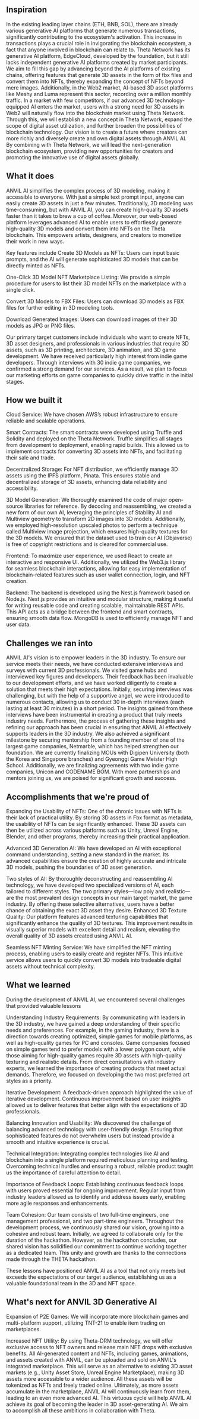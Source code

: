 ## Inspiration
In the existing leading layer chains (ETH, BNB, SOL), there are already various generative AI platforms that generate numerous transactions, significantly contributing to the ecosystem's activation. This increase in transactions plays a crucial role in invigorating the blockchain ecosystem, a fact that anyone involved in blockchain can relate to. Theta Network has its generative AI platform, EdgeCloud, developed by the foundation, but it still lacks independent generative AI platforms created by market participants. We aim to fill this gap by advancing beyond the AI platforms of existing chains, offering features that generate 3D assets in the form of fbx files and convert them into NFTs, thereby expanding the concept of NFTs beyond mere images.
Additionally, in the Web2 market, AI-based 3D asset platforms like Meshy and Luma represent this sector, recording over a million monthly traffic. In a market with few competitors, if our advanced 3D technology-equipped AI enters the market, users with a strong need for 3D assets in Web2 will naturally flow into the blockchain market using Theta Network.
Through this, we will establish a new concept in Theta Network, expand the scope of digital asset utilization, and further broaden the possibilities of blockchain technology. Our vision is to create a future where creators can more richly and diversely create and own digital assets through ANVIL AI. By combining with Theta Network, we will lead the next-generation blockchain ecosystem, providing new opportunities for creators and promoting the innovative use of digital assets globally.

## What it does
ANVIL AI simplifies the complex process of 3D modeling, making it accessible to everyone. With just a simple text prompt input, anyone can easily create 3D assets in just a few minutes. Traditionally, 3D modeling was time-consuming, but with ANVIL AI, you can create high-quality 3D assets faster than it takes to brew a cup of coffee. Moreover, our web-based platform leverages advanced AI to enable users to effortlessly generate high-quality 3D models and convert them into NFTs on the Theta blockchain. This empowers artists, designers, and creators to monetize their work in new ways. 

Key features include
Create 3D Models as NFTs: Users can input basic prompts, and the AI will generate sophisticated 3D models that can be directly minted as NFTs.

One-Click 3D Model NFT Marketplace Listing: We provide a simple procedure for users to list their 3D model NFTs on the marketplace with a single click.

Convert 3D Models to FBX Files: Users can download 3D models as FBX files for further editing in 3D modeling tools.

Download Generated Images: Users can download images of their 3D models as JPG or PNG files.

Our primary target customers include individuals who want to create NFTs, 3D asset designers, and professionals in various industries that require 3D assets, such as 3D printing, architecture, 3D animation, and 3D game development. We have received particularly high interest from indie game developers. Through interviews with 30 indie game companies, we confirmed a strong demand for our services. As a result, we plan to focus our marketing efforts on game companies to quickly drive traffic in the initial stages.

## How we built it
Cloud Service: We have chosen AWS’s robust infrastructure to ensure reliable and scalable operations.

Smart Contracts: The smart contracts were developed using Truffle and Solidity and deployed on the Theta Network. Truffle simplifies all stages from development to deployment, enabling rapid builds. This allowed us to implement contracts for converting 3D assets into NFTs, and facilitating their sale and trade.

Decentralized Storage: For NFT distribution, we efficiently manage 3D assets using the IPFS platform, Pinata. This ensures stable and decentralized storage of 3D assets, enhancing data reliability and accessibility. 

3D Model Generation: We thoroughly examined the code of major open-source libraries for reference. By decoding and reassembling, we created a new form of our own AI, leveraging the principles of Stability AI and Multiview geometry to transform 2D images into 3D models. Additionally, we employed high-resolution upscaled photos to perform a technique called Multiview image projection, which ensures high-quality textures for the 3D models. We ensured that the dataset used to train our AI (Objaverse) is free of copyright restrictions and is cleared for commercial use.

Frontend: To maximize user experience, we used React to create an interactive and responsive UI. Additionally, we utilized the Web3.js library for seamless blockchain interactions, allowing for easy implementation of blockchain-related features such as user wallet connection, login, and NFT creation.

Backend: The backend is developed using the Nest.js framework based on Node.js. Nest.js provides an intuitive and modular structure, making it useful for writing reusable code and creating scalable, maintainable REST APIs. This API acts as a bridge between the frontend and smart contracts, ensuring smooth data flow. MongoDB is used to efficiently manage NFT and user data.

## Challenges we ran into
ANVIL AI's vision is to empower leaders in the 3D industry. To ensure our service meets their needs, we have conducted extensive interviews and surveys with current 3D professionals. We visited game hubs and interviewed key figures and developers. Their feedback has been invaluable to our development efforts, and we have worked diligently to create a solution that meets their high expectations.
Initially, securing interviews was challenging, but with the help of a supportive angel, we were introduced to numerous contacts, allowing us to conduct 30 in-depth interviews (each lasting at least 30 minutes) in a short period. The insights gained from these interviews have been instrumental in creating a product that truly meets industry needs.
Furthermore, the process of gathering these insights and refining our approach has been crucial in ensuring that ANVIL AI effectively supports leaders in the 3D industry. We also achieved a significant milestone by securing mentorship from a founding member of one of the largest game companies, Netmarble, which has helped strengthen our foundation.
We are currently finalizing MOUs with Digipen University (both the Korea and Singapore branches) and Gyeonggi Game Meister High School. Additionally, we are finalizing agreements with two indie game companies, Unicon and CODENAME BOM. With more partnerships and mentors joining us, we are poised for significant growth and success.

## Accomplishments that we're proud of
Expanding the Usability of NFTs: One of the chronic issues with NFTs is their lack of practical utility. By storing 3D assets in Fbx format as metadata, the usability of NFTs can be significantly enhanced. These 3D assets can then be utilized across various platforms such as Unity, Unreal Engine, Blender, and other programs, thereby increasing their practical application.

Advanced 3D Generation AI: We have developed an AI with exceptional command understanding, setting a new standard in the market. Its advanced capabilities ensure the creation of highly accurate and intricate 3D models, pushing the boundaries of 3D asset generation.

Two styles of AI: By thoroughly deconstructing and reassembling AI technology, we have developed two specialized versions of AI, each tailored to different styles. The two primary styles—low poly and realistic—are the most prevalent design concepts in our main target market, the game industry. By offering these selective alternatives, users have a better chance of obtaining the exact 3D asset they desire.
Enhanced 3D Texture Quality: Our platform features advanced texturing capabilities that significantly enhance the quality of 3D textures. This improvement results in visually superior models with excellent detail and realism, elevating the overall quality of 3D assets created using ANVIL AI.

Seamless NFT Minting Service: We have simplified the NFT minting process, enabling users to easily create and register NFTs. This intuitive service allows users to quickly convert 3D models into tradeable digital assets without technical complexity.

## What we learned
During the development of ANVIL AI, we encountered several challenges that provided valuable lessons

Understanding Industry Requirements: By communicating with leaders in the 3D industry, we have gained a deep understanding of their specific needs and preferences. For example, in the gaming industry, there is a direction towards creating optimized, simple games for mobile platforms, as well as high-quality games for PC and consoles. Game companies focused on simple games tend to prefer models with a lower polygon count, while those aiming for high-quality games require 3D assets with high-quality texturing and realistic details. From direct consultations with industry experts, we learned the importance of creating products that meet actual demands. Therefore, we focused on developing the two most preferred art styles as a priority. 

Iterative Development: A feedback-driven approach highlighted the value of iterative development. Continuous improvement based on user insights allowed us to deliver features that better align with the expectations of 3D professionals.

Balancing Innovation and Usability: We discovered the challenge of balancing advanced technology with user-friendly design. Ensuring that sophisticated features do not overwhelm users but instead provide a smooth and intuitive experience is crucial.

Technical Integration: Integrating complex technologies like AI and blockchain into a single platform required meticulous planning and testing. Overcoming technical hurdles and ensuring a robust, reliable product taught us the importance of careful attention to detail.

Importance of Feedback Loops: Establishing continuous feedback loops with users proved essential for ongoing improvement. Regular input from industry leaders allowed us to identify and address issues early, enabling more agile responses and enhancements.

Team Cohesion: Our team consists of two full-time engineers, one management professional, and two part-time engineers. Throughout the development process, we continuously shared our vision, growing into a cohesive and robust team. Initially, we agreed to collaborate only for the duration of the hackathon. However, as the hackathon concludes, our shared vision has solidified our commitment to continue working together as a dedicated team. This unity and growth are thanks to the connections made through the THETA hackathon.

These lessons have positioned ANVIL AI as a tool that not only meets but exceeds the expectations of our target audience, establishing us as a valuable foundational team in the 3D and NFT space.

## What's next for ANVIL 3D Generative AI

Expansion of P2E Games: We will incorporate more blockchain games and multi-platform support, utilizing TNT-21 to enable item trading on marketplaces.

Increased NFT Utility: By using Theta-DRM technology, we will offer exclusive access to NFT owners and release main NFT drops with exclusive benefits.
All AI-generated content and NFTs, including games, animations, and assets created with ANVIL, can be uploaded and sold on ANVIL's integrated marketplace. This will serve as an alternative to existing 3D asset markets (e.g., Unity Asset Store, Unreal Engine Marketplace), making 3D assets more accessible to a wider audience. All these assets will be tokenized as NFTs and freely traded online. Ultimately, as more assets accumulate in the marketplace, ANVIL AI will continuously learn from them, leading to an even more advanced AI. This virtuous cycle will help ANVIL AI achieve its goal of becoming the leader in 3D asset-generating AI. We aim to accomplish all these ambitions in collaboration with Theta.

